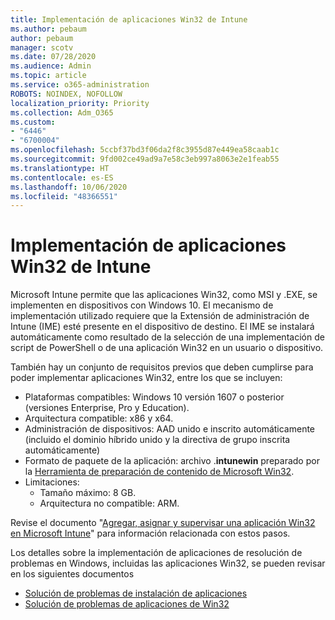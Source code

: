 ```yaml
---
title: Implementación de aplicaciones Win32 de Intune
ms.author: pebaum
author: pebaum
manager: scotv
ms.date: 07/28/2020
ms.audience: Admin
ms.topic: article
ms.service: o365-administration
ROBOTS: NOINDEX, NOFOLLOW
localization_priority: Priority
ms.collection: Adm_O365
ms.custom:
- "6446"
- "6700004"
ms.openlocfilehash: 5ccbf37bd3f06da2f8c3955d87e449ea58caab1c
ms.sourcegitcommit: 9fd002ce49ad9a7e58c3eb997a8063e2e1feab55
ms.translationtype: HT
ms.contentlocale: es-ES
ms.lasthandoff: 10/06/2020
ms.locfileid: "48366551"
---
```

# <a name="intune-win32-app-deployment"></a>Implementación de aplicaciones Win32 de Intune

Microsoft Intune permite que las aplicaciones Win32, como MSI y .EXE, se implementen en dispositivos con Windows 10. El mecanismo de implementación utilizado requiere que la Extensión de administración de Intune (IME) esté presente en el dispositivo de destino. El IME se instalará automáticamente como resultado de la selección de una implementación de script de PowerShell o de una aplicación Win32 en un usuario o dispositivo.  

También hay un conjunto de requisitos previos que deben cumplirse para poder implementar aplicaciones Win32, entre los que se incluyen:

- Plataformas compatibles: Windows 10 versión 1607 o posterior (versiones Enterprise, Pro y Education).
- Arquitectura compatible: x86 y x64.
- Administración de dispositivos: AAD unido e inscrito automáticamente (incluido el dominio híbrido unido y la directiva de grupo inscrita automáticamente)
- Formato de paquete de la aplicación: archivo .**intunewin** preparado por la [Herramienta de preparación de contenido de Microsoft Win32](https://docs.microsoft.com/mem/intune/apps/apps-win32-prepare).
- Limitaciones:
    - Tamaño máximo: 8 GB.
    - Arquitectura no compatible: ARM.

Revise el documento "[Agregar, asignar y supervisar una aplicación Win32 en Microsoft Intune](https://docs.microsoft.com/mem/intune/apps/apps-win32-add)" para información relacionada con estos pasos.

Los detalles sobre la implementación de aplicaciones de resolución de problemas en Windows, incluidas las aplicaciones Win32, se pueden revisar en los siguientes documentos

- [Solución de problemas de instalación de aplicaciones](https://docs.microsoft.com/mem/intune/apps/troubleshoot-app-install)  
- [Solución de problemas de aplicaciones de Win32](https://docs.microsoft.com/mem/intune/apps/apps-win32-troubleshoot)
